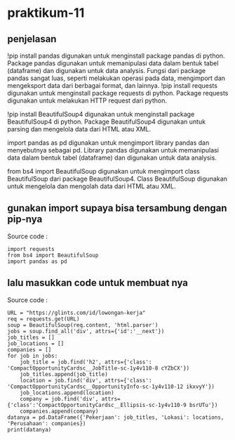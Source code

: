 # praktikum-11

## penjelasan

!pip install pandas digunakan untuk menginstall package pandas di python. Package pandas digunakan untuk memanipulasi data dalam bentuk tabel (dataframe) dan digunakan untuk data analysis. Fungsi dari package pandas sangat luas, seperti melakukan operasi pada data, mengimport dan mengeksport data dari berbagai format, dan lainnya. !pip install requests digunakan untuk menginstall package requests di python. Package requests digunakan untuk melakukan HTTP request dari python.

!pip install BeautifulSoup4 digunakan untuk menginstall package BeautifulSoup4 di python. Package BeautifulSoup4 digunakan untuk parsing dan mengelola data dari HTML atau XML.

import pandas as pd digunakan untuk mengimport library pandas dan menyebutnya sebagai pd. Library pandas digunakan untuk memanipulasi data dalam bentuk tabel (dataframe) dan digunakan untuk data analysis.

from bs4 import BeautifulSoup digunakan untuk mengimport class BeautifulSoup dari package BeautifulSoup4. Class BeautifulSoup digunakan untuk mengelola dan mengolah data dari HTML atau XML.

## gunakan import supaya bisa tersambung dengan pip-nya

  Source code : 

    import requests
    from bs4 import BeautifulSoup
    import pandas as pd

## lalu masukkan code untuk membuat nya

  Source code :

    URL = "https://glints.com/id/lowongan-kerja"
    req = requests.get(URL)
    soup = BeautifulSoup(req.content, 'html.parser')
    jobs = soup.find_all('div', attrs={'id':'__next'})
    job_titles = []
    job_locations = []
    companies = []
    for job in jobs:
        job_title = job.find('h2', attrs={'class': 'CompactOpportunityCardsc__JobTitle-sc-1y4v110-8 cYZbCX'})
        job_titles.append(job_title)
        location = job.find('div', attrs={'class': 'CompactOpportunityCardsc__OpportunityInfo-sc-1y4v110-12 ikxvyY'})
        job_locations.append(location)
        company = job.find('div', attrs={'class':'CompactOpportunityCardsc__Ellipsis-sc-1y4v110-9 bsrUTu'})
        companies.append(company)
    datanya = pd.DataFrame({'Pekerjaan': job_titles, 'Lokasi': locations, 'Perusahaan': companies})
    print(datanya)
